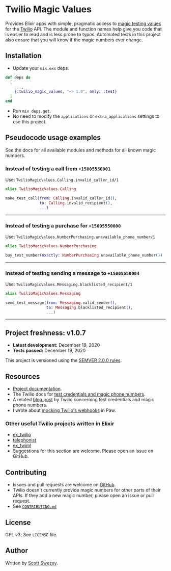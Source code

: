 # Twilio Magic Values

Provides Elixir apps with simple, pragmatic access to [magic testing values](https://www.twilio.com/docs/iam/test-credentials) for the [Twilio](https://www.twilio.com) API. The module and function names help give you code that is easier to read and is less prone to typos. Automated tests in this project also ensure that you will know if the magic numbers ever change.

## Installation

- Update your `mix.exs` deps.

```elixir
def deps do
  [
    ...,
    {:twilio_magic_values, "~> 1.0", only: :test}
  ]
end
```

- Run `mix deps.get`.
- No need to modify the `applications` or `extra_applications` settings to use this project.

## Pseudocode usage examples

See the docs for all available modules and methods for all known magic numbers.

### Instead of testing a call from `+15005550001`

Use: `TwilioMagicValues.Calling.invalid_caller_id/1`

```elixir
alias TwilioMagicValues.Calling

make_test_call(from: Calling.invalid_caller_id(),
               to: Calling.invalid_recipient(),
               ...)
```

---

### Instead of testing a purchase for `+15005550000`

Use: `TwilioMagicValues.NumberPurchasing.unavailable_phone_number/1`

```elixir
alias TwilioMagicValues.NumberPurchasing

buy_test_number(exactly: NumberPurchasing.unavailable_phone_number())
```

---

### Instead of testing sending a message to `+15005550004`

Use: `TwilioMagicValues.Messaging.blacklisted_recipient/1`

```elixir
alias TwilioMagicValues.Messaging

send_test_message(from: Messaging.valid_sender(),
                  to: Messaging.blacklisted_recipient(),
                  ...)
```

---

## Project freshness: v1.0.7

- **Latest development:** December 19, 2020
- **Tests passed:** December 19, 2020

This project is versioned using the [SEMVER 2.0.0 rules](https://semver.org).

## Resources

- [Project documentation](https://hexdocs.pm/twilio_magic_values).
- The Twilio docs for [test credentials and magic phone numbers](https://www.twilio.com/docs/iam/test-credentials).
- A related [blog post](https://www.twilio.com/blog/2018/04/twilio-test-credentials-magic-numbers.html) by Twilio concerning test credentials and magic phone numbers.
- I wrote about [mocking Twilio's webhooks](https://scottswezey.com/2020/12/20/mock-incoming-sms-messages-twilio/) in Paw.

### Other useful Twilio projects written in Elixir

- [ex_twilio](https://github.com/danielberkompas/ex_twilio)
- [telephonist](https://github.com/danielberkompas/telephonist)
- [ex_twiml](https://github.com/danielberkompas/ex_twiml)
- Suggestions for this section are welcome. Please open an issue on GitHub.

## Contributing

- Issues and pull requests are welcome on [GitHub](https://github.com/scottswezey/twilio_magic_values).
- Twilio doesn't currently provide magic numbers for other parts of their APIs. If they add a new magic number, please open an issue or pull request.
- See [`CONTRIBUTING.md`](https://github.com/scottswezey/twilio_magic_values/blob/master/CONTRIBUTING.md)

## License

GPL v3; See `LICENSE` file.

## Author

Written by [Scott Swezey](https://github.com/scottswezey).
